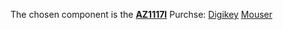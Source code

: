 The chosen component is the [**AZ1117I**](https://www.diodes.com/assets/Datasheets/AZ1117I.pdf)
Purchse: [Digikey]() [Mouser]()